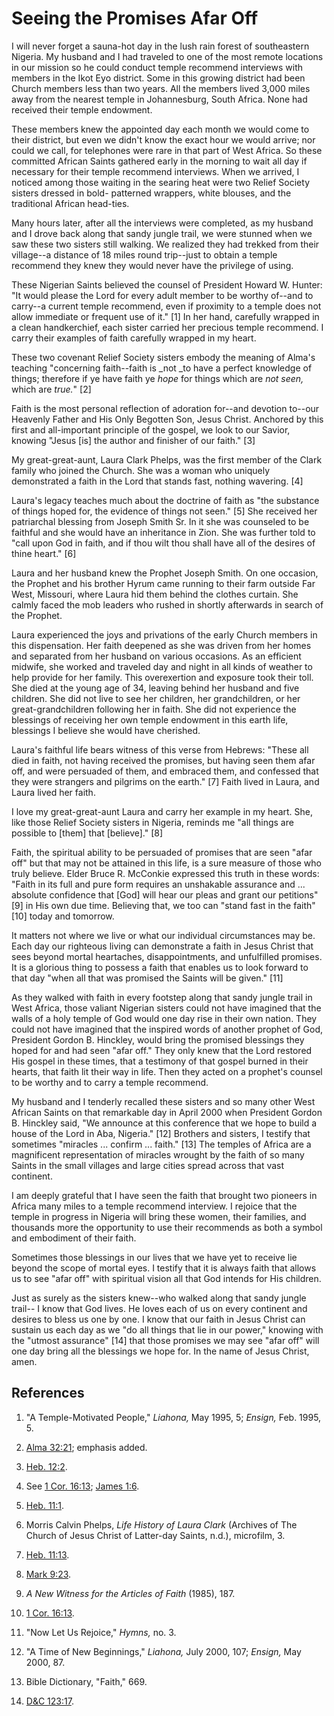 # Seeing the Promises Afar Off

I will never forget a sauna-hot day in the lush rain forest of southeastern
Nigeria. My husband and I had traveled to one of the most remote locations in
our mission so he could conduct temple recommend interviews with members in
the Ikot Eyo district. Some in this growing district had been Church members
less than two years. All the members lived 3,000 miles away from the nearest
temple in Johannesburg, South Africa. None had received their temple
endowment.

These members knew the appointed day each month we would come to their
district, but even we didn't know the exact hour we would arrive; nor could we
call, for telephones were rare in that part of West Africa. So these committed
African Saints gathered early in the morning to wait all day if necessary for
their temple recommend interviews. When we arrived, I noticed among those
waiting in the searing heat were two Relief Society sisters dressed in bold-
patterned wrappers, white blouses, and the traditional African head-ties.

Many hours later, after all the interviews were completed, as my husband and I
drove back along that sandy jungle trail, we were stunned when we saw these
two sisters still walking. We realized they had trekked from their village--a
distance of 18 miles round trip--just to obtain a temple recommend they knew
they would never have the privilege of using.

These Nigerian Saints believed the counsel of President Howard W. Hunter: "It
would please the Lord for every adult member to be worthy of--and to carry--a
current temple recommend, even if proximity to a temple does not allow
immediate or frequent use of it." [1]  In her hand, carefully wrapped in a
clean handkerchief, each sister carried her precious temple recommend. I carry
their examples of faith carefully wrapped in my heart.

These two covenant Relief Society sisters embody the meaning of Alma's
teaching "concerning faith--faith is _not _to have a perfect knowledge of
things; therefore if ye have faith ye _hope_ for things which are _not seen,_
which are _true._" [2]

Faith is the most personal reflection of adoration for--and devotion to--our
Heavenly Father and His Only Begotten Son, Jesus Christ. Anchored by this
first and all-important principle of the gospel, we look to our Savior,
knowing "Jesus [is] the author and finisher of our faith." [3]

My great-great-aunt, Laura Clark Phelps, was the first member of the Clark
family who joined the Church. She was a woman who uniquely demonstrated a
faith in the Lord that stands fast, nothing wavering. [4]

Laura's legacy teaches much about the doctrine of faith as "the substance of
things hoped for, the evidence of things not seen." [5]  She received her
patriarchal blessing from Joseph Smith Sr. In it she was counseled to be
faithful and she would have an inheritance in Zion. She was further told to
"call upon God in faith, and if thou wilt thou shall have all of the desires
of thine heart." [6]

Laura and her husband knew the Prophet Joseph Smith. On one occasion, the
Prophet and his brother Hyrum came running to their farm outside Far West,
Missouri, where Laura hid them behind the clothes curtain. She calmly faced
the mob leaders who rushed in shortly afterwards in search of the Prophet.

Laura experienced the joys and privations of the early Church members in this
dispensation. Her faith deepened as she was driven from her homes and
separated from her husband on various occasions. As an efficient midwife, she
worked and traveled day and night in all kinds of weather to help provide for
her family. This overexertion and exposure took their toll. She died at the
young age of 34, leaving behind her husband and five children. She did not
live to see her children, her grandchildren, or her great-grandchildren
following her in faith. She did not experience the blessings of receiving her
own temple endowment in this earth life, blessings I believe she would have
cherished.

Laura's faithful life bears witness of this verse from Hebrews: "These all
died in faith, not having received the promises, but having seen them afar
off, and were persuaded of them, and embraced them, and confessed that they
were strangers and pilgrims on the earth." [7]  Faith lived in Laura, and
Laura lived her faith.

I love my great-great-aunt Laura and carry her example in my heart. She, like
those Relief Society sisters in Nigeria, reminds me "all things are possible
to [them] that [believe]." [8]

Faith, the spiritual ability to be persuaded of promises that are seen "afar
off" but that may not be attained in this life, is a sure measure of those who
truly believe. Elder Bruce R. McConkie expressed this truth in these words:
"Faith in its full and pure form requires an unshakable assurance and ...
absolute confidence that [God] will hear our pleas and grant our petitions"
[9]  in His own due time. Believing that, we too can "stand fast in the faith"
[10]  today and tomorrow.

It matters not where we live or what our individual circumstances may be. Each
day our righteous living can demonstrate a faith in Jesus Christ that sees
beyond mortal heartaches, disappointments, and unfulfilled promises. It is a
glorious thing to possess a faith that enables us to look forward to that day
"when all that was promised the Saints will be given." [11]

As they walked with faith in every footstep along that sandy jungle trail in
West Africa, those valiant Nigerian sisters could not have imagined that the
walls of a holy temple of God would one day rise in their own nation. They
could not have imagined that the inspired words of another prophet of God,
President Gordon B. Hinckley, would bring the promised blessings they hoped
for and had seen "afar off." They only knew that the Lord restored His gospel
in these times, that a testimony of that gospel burned in their hearts, that
faith lit their way in life. Then they acted on a prophet's counsel to be
worthy and to carry a temple recommend.

My husband and I tenderly recalled these sisters and so many other West
African Saints on that remarkable day in April 2000 when President Gordon B.
Hinckley said, "We announce at this conference that we hope to build a house
of the Lord in Aba, Nigeria." [12]  Brothers and sisters, I testify that
sometimes "miracles ... confirm ... faith." [13]  The temples of Africa are a
magnificent representation of miracles wrought by the faith of so many Saints
in the small villages and large cities spread across that vast continent.

I am deeply grateful that I have seen the faith that brought two pioneers in
Africa many miles to a temple recommend interview. I rejoice that the temple
in progress in Nigeria will bring these women, their families, and thousands
more the opportunity to use their recommends as both a symbol and embodiment
of their faith.

Sometimes those blessings in our lives that we have yet to receive lie beyond
the scope of mortal eyes. I testify that it is always faith that allows us to
see "afar off" with spiritual vision all that God intends for His children.

Just as surely as the sisters knew--who walked along that sandy jungle trail--
I know that God lives. He loves each of us on every continent and desires to
bless us one by one. I know that our faith in Jesus Christ can sustain us each
day as we "do all things that lie in our power," knowing with the "utmost
assurance" [14]  that those promises we may see "afar off" will one day bring
all the blessings we hope for. In the name of Jesus Christ, amen.

## References

  1.  "A Temple-Motivated People," _Liahona,_ May 1995, 5; _Ensign,_ Feb. 1995, 5.

  2.   [Alma 32:21](https://www.lds.org/scriptures/bofm/alma/32.21?lang=eng#20); emphasis added.

  3.   [Heb. 12:2](https://www.lds.org/scriptures/nt/heb/12.2?lang=eng#1).

  4.  See [1 Cor. 16:13](https://www.lds.org/scriptures/nt/1-cor/16.13?lang=eng#12); [James 1:6](https://www.lds.org/scriptures/nt/james/1.6?lang=eng#5).

  5.   [Heb. 11:1](https://www.lds.org/scriptures/nt/heb/11.1?lang=eng#0).

  6.  Morris Calvin Phelps, _Life History of Laura Clark_ (Archives of The Church of Jesus Christ of Latter-day Saints, n.d.), microfilm, 3.

  7.   [Heb. 11:13](https://www.lds.org/scriptures/nt/heb/11.13?lang=eng#12).

  8.   [Mark 9:23](https://www.lds.org/scriptures/nt/mark/9.23?lang=eng#22).

  9.   _A New Witness for the Articles of Faith_ (1985), 187.

  10.   [1 Cor. 16:13](https://www.lds.org/scriptures/nt/1-cor/16.13?lang=eng#12).

  11.  "Now Let Us Rejoice," _Hymns,_ no. 3.

  12.  "A Time of New Beginnings," _Liahona,_ July 2000, 107; _Ensign,_ May 2000, 87.

  13.  Bible Dictionary, "Faith," 669.

  14.   [D&amp;C 123:17](https://www.lds.org/scriptures/dc-testament/dc/123.17?lang=eng#16).

